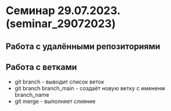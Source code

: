 ﻿# Семинар 29.07.2023. (seminar_29072023)

## Работа с удалёнными репозиториями

## Работа с ветками
* git branch - выводит список веток
* git branch branch_main - создаёт новую ветку с имененм branch_name
* git merge - выполняет слияние
